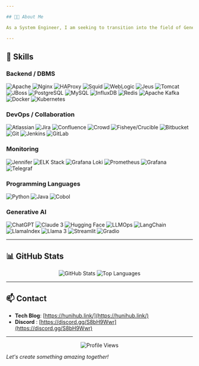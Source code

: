 ```yaml
---

## 🧑‍💻 About Me

As a System Engineer, I am seeking to transition into the field of Generative AI.

---
```


## 🚀 Skills

### Backend / DBMS

<p align="left">
  <img src="https://img.shields.io/badge/Apache-D22128?style=flat&logo=apache&logoColor=white" alt="Apache" />
  <img src="https://img.shields.io/badge/Nginx-269539?style=flat&logo=nginx&logoColor=white" alt="Nginx" />
  <img src="https://img.shields.io/badge/HAProxy-106DA9?style=flat&logo=haproxy&logoColor=white" alt="HAProxy" />
  <img src="https://img.shields.io/badge/Squid-005571?style=flat" alt="Squid" />
  <img src="https://img.shields.io/badge/WebLogic-FF0000?style=flat" alt="WebLogic" />
  <img src="https://img.shields.io/badge/Jeus-007396?style=flat" alt="Jeus" />
  <img src="https://img.shields.io/badge/Tomcat-F8DC75?style=flat&logo=apache-tomcat&logoColor=black" alt="Tomcat" />
  <img src="https://img.shields.io/badge/JBoss-E60028?style=flat&logo=red-hat&logoColor=white" alt="JBoss" />
  <img src="https://img.shields.io/badge/PostgreSQL-336791?style=flat&logo=postgresql&logoColor=white" alt="PostgreSQL" />
  <img src="https://img.shields.io/badge/MySQL-4479A1?style=flat&logo=mysql&logoColor=white" alt="MySQL" />
  <img src="https://img.shields.io/badge/InfluxDB-22ADF6?style=flat&logo=influxdb&logoColor=white" alt="InfluxDB" />
  <img src="https://img.shields.io/badge/Redis-DC382D?style=flat&logo=redis&logoColor=white" alt="Redis" />
  <img src="https://img.shields.io/badge/Apache Kafka-231F20?style=flat&logo=apache-kafka&logoColor=white" alt="Apache Kafka" />
  <img src="https://img.shields.io/badge/Docker-2496ED?style=flat&logo=docker&logoColor=white" alt="Docker" />
  <img src="https://img.shields.io/badge/Kubernetes-326CE5?style=flat&logo=kubernetes&logoColor=white" alt="Kubernetes" />
</p>

### DevOps / Collaboration

<p align="left">
  <img src="https://img.shields.io/badge/Atlassian-0052CC?style=flat&logo=atlassian&logoColor=white" alt="Atlassian" />
  <img src="https://img.shields.io/badge/Jira-0052CC?style=flat&logo=jira&logoColor=white" alt="Jira" />
  <img src="https://img.shields.io/badge/Confluence-172B4D?style=flat&logo=confluence&logoColor=white" alt="Confluence" />
  <img src="https://img.shields.io/badge/Crowd-172B4D?style=flat" alt="Crowd" />
  <img src="https://img.shields.io/badge/Fisheye/Crucible-0052CC?style=flat" alt="Fisheye/Crucible" />
  <img src="https://img.shields.io/badge/Bitbucket-0052CC?style=flat&logo=bitbucket&logoColor=white" alt="Bitbucket" />
  <img src="https://img.shields.io/badge/Git-F05032?style=flat&logo=git&logoColor=white" alt="Git" />
  <img src="https://img.shields.io/badge/Jenkins-D24939?style=flat&logo=jenkins&logoColor=white" alt="Jenkins" />
  <img src="https://img.shields.io/badge/GitLab-FC6D26?style=flat&logo=gitlab&logoColor=white" alt="GitLab" />
</p>

### Monitoring

<p align="left">
  <img src="https://img.shields.io/badge/Jennifer-FF7F50?style=flat" alt="Jennifer" />
  <img src="https://img.shields.io/badge/ELK Stack-005571?style=flat&logo=elastic&logoColor=white" alt="ELK Stack" />
  <img src="https://img.shields.io/badge/Grafana Loki-F46800?style=flat&logo=grafana&logoColor=white" alt="Grafana Loki" />
  <img src="https://img.shields.io/badge/Prometheus-E6522C?style=flat&logo=prometheus&logoColor=white" alt="Prometheus" />
  <img src="https://img.shields.io/badge/Grafana-F46800?style=flat&logo=grafana&logoColor=white" alt="Grafana" />
  <img src="https://img.shields.io/badge/Telegraf-22ADF6?style=flat&logo=influxdb&logoColor=white" alt="Telegraf" />
</p>

### Programming Languages

<p align="left">
  <img src="https://img.shields.io/badge/Python-3776AB?style=flat&logo=python&logoColor=white" alt="Python" />
  <img src="https://img.shields.io/badge/Java-007396?style=flat&logo=java&logoColor=white" alt="Java" />
  <img src="https://img.shields.io/badge/Cobol-005571?style=flat" alt="Cobol" />
</p>

### Generative AI

<p align="left">
  <img src="https://img.shields.io/badge/ChatGPT-10A37F?style=flat&logo=openai&logoColor=white" alt="ChatGPT" />
  <img src="https://img.shields.io/badge/Claude 3-FFD700?style=flat" alt="Claude 3" />
  <img src="https://img.shields.io/badge/Hugging Face-FFAE1A?style=flat&logo=huggingface&logoColor=white" alt="Hugging Face" />
  <img src="https://img.shields.io/badge/LLMOps-4B0082?style=flat" alt="LLMOps" />
  <img src="https://img.shields.io/badge/LangChain-000000?style=flat" alt="LangChain" />
  <img src="https://img.shields.io/badge/LlamaIndex-FF69B4?style=flat" alt="LlamaIndex" />
  <img src="https://img.shields.io/badge/Llama 3-FF4500?style=flat" alt="Llama 3" />
  <img src="https://img.shields.io/badge/Streamlit-FF4B4B?style=flat&logo=streamlit&logoColor=white" alt="Streamlit" />
  <img src="https://img.shields.io/badge/Gradio-000000?style=flat" alt="Gradio" />
</p>


---

## 📊 GitHub Stats

<p align="center">
  <img src="https://github-readme-stats.vercel.app/api?username=pyh137&show_icons=true&theme=radical" alt="GitHub Stats" />
  <img src="https://github-readme-stats.vercel.app/api/top-langs/?username=pyh137&layout=compact&theme=radical" alt="Top Languages" />
</p>

---
## 📫 Contact

- **Tech Blog**: [https://hunihub.link/](https://hunihub.link/)
- **Discord** : [https://discord.gg/S8bH9Wwr](https://discord.gg/S8bH9Wwr)

---

<p align="center">
  <img src="https://komarev.com/ghpvc/?username=YourGitHubUsername&color=brightgreen" alt="Profile Views" />
</p>

*Let's create something amazing together!*
